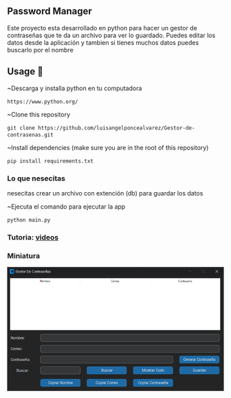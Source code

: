 ## Password Manager

Este proyecto esta desarrollado en python para hacer un gestor de contraseñas que te da un archivo para ver lo guardado.
Puedes editar los datos desde la aplicación y tambien si tienes muchos datos puedes buscarlo por el nombre

## Usage 🚀

~Descarga y installa python en tu computadora

```
https://www.python.org/
```

~Clone this repository

```
git clone https://github.com/luisangelponcealvarez/Gestor-de-contrasenas.git

```

~Install dependencies (make sure you are in the root of this repository)

```
pip install requirements.txt
```

### Lo que nesecitas

nesecitas crear un archivo con extención (db) para guardar los datos

~Ejecuta el comando para ejecutar la app

```
python main.py
```

### Tutoria: [videos](https://youtu.be/ZPPgruR89w8)

### Miniatura

![miniatura](miniatura.png)
